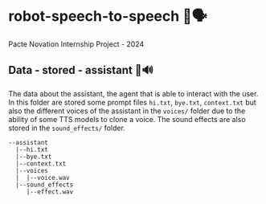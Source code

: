 # robot-speech-to-speech 🤖🗣️
Pacte Novation Internship Project - 2024

## Data - stored - assistant 🦾🔊
The data about the assistant, the agent that is able to interact with the user. In this folder are stored some prompt files ```hi.txt```, ```bye.txt```, ```context.txt``` but also the different voices of the assistant in the ```voices/``` folder due to the ability of some TTS models to clone a voice. The sound effects are also stored in the ```sound_effects/``` folder.

```plaintext
--assistant
  |--hi.txt
  |--bye.txt
  |--context.txt
  |--voices
  |  |--voice.wav
  |--sound_effects
     |--effect.wav
```